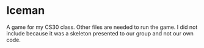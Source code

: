 # Iceman
A game for my CS30 class.
Other files are needed to run the game. I did not include because
it was a skeleton presented to our group and not our own code.
